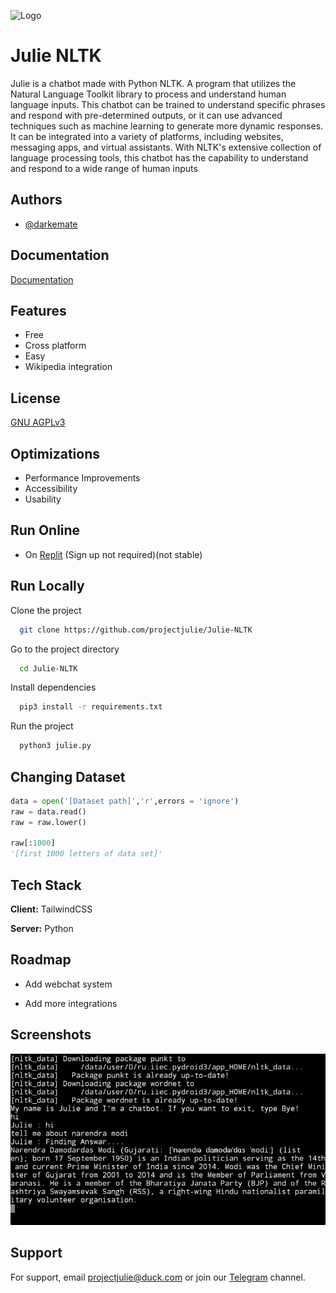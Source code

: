 
![Logo](https://projectjulie.github.io/img/m.png)


# Julie NLTK

Julie is a chatbot made with Python NLTK. A program that utilizes the Natural Language Toolkit library to process and understand human language inputs. This chatbot can be trained to understand specific phrases and respond with pre-determined outputs, or it can use advanced techniques such as machine learning to generate more dynamic responses. It can be integrated into a variety of platforms, including websites, messaging apps, and virtual assistants. With NLTK's extensive collection of language processing tools, this chatbot has the capability to understand and respond to a wide range of human inputs



## Authors

- [@darkemate](https://www.github.com/darkemate)


## Documentation

[Documentation](https://projectjulie.github.io)


## Features

- Free
- Cross platform
- Easy
- Wikipedia integration 


## License

[GNU AGPLv3](https://choosealicense.com/licenses/agpl-3.0/)


## Optimizations

- Performance Improvements
- Accessibility
- Usability

## Run Online

- On <a href="https://replit.com/@darkemate/Julie-NLTK-1">Replit</a> (Sign up not required)(not stable)


## Run Locally

Clone the project

```bash
  git clone https://github.com/projectjulie/Julie-NLTK
```

Go to the project directory

```bash
  cd Julie-NLTK
```

Install dependencies

```bash
  pip3 install -r requirements.txt
```

Run the project 

```bash
  python3 julie.py 
```


## Changing Dataset  

```python
data = open('[Dataset path]','r',errors = 'ignore')
raw = data.read()
raw = raw.lower()

raw[:1000]
'[first 1000 letters of data set]'

```


## Tech Stack

**Client:**  TailwindCSS

**Server:** Python


## Roadmap

- Add webchat system 

- Add more integrations


## Screenshots

![App Screenshot](https://raw.githubusercontent.com/projectjulie/Julie-NLTK/main/screenshots/mlk.jpg)


## Support

For support, email projectjulie@duck.com or join our [Telegram]('https://t.me/projectjulie') channel.

